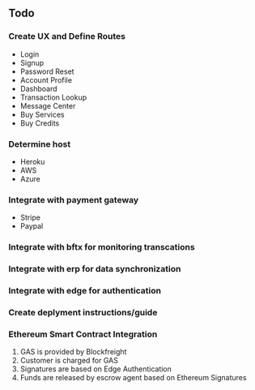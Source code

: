 ## Todo
### Create UX and Define Routes
* Login
* Signup
* Password Reset
* Account Profile
* Dashboard
* Transaction Lookup
* Message Center
* Buy Services
* Buy Credits
### Determine host
* Heroku
* AWS
* Azure
### Integrate with payment gateway
* Stripe
* Paypal
### Integrate with bftx for monitoring transcations
### Integrate with erp for data synchronization
### Integrate with edge for authentication
### Create deplyment instructions/guide
### Ethereum Smart Contract Integration
1. GAS is provided by Blockfreight
2. Customer is charged for GAS
3. Signatures are based on Edge Authentication
4. Funds are released by escrow agent based on Ethereum Signatures
